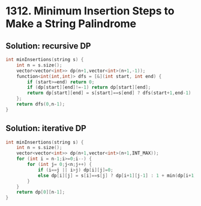 # 1312. Minimum Insertion Steps to Make a String Palindrome

## Solution: recursive DP

```c++
int minInsertions(string s) {
    int n = s.size();
    vector<vector<int>> dp(n+1,vector<int>(n+1,-1));
    function<int(int,int)> dfs = [&](int start, int end) {
        if (start>=end) return 0;
        if (dp[start][end]!=-1) return dp[start][end];
        return dp[start][end] = s[start]==s[end] ? dfs(start+1,end-1) : 1 + min(dfs(start+1,end),dfs(start,end-1));
    };
    return dfs(0,n-1);
}
```
## Solution: iterative DP 

```c++
int minInsertions(string s) {
    int n = s.size();
    vector<vector<int>> dp(n+1,vector<int>(n+1,INT_MAX));
    for (int i = n-1;i>=0;i--) {
        for (int j= 0;j<n;j++) {
            if (i==j || i>j) dp[i][j]=0;
            else dp[i][j] = s[i]==s[j] ? dp[i+1][j-1] : 1 + min(dp[i+1][j],dp[i][j-1]);
        }
    }
    return dp[0][n-1];
}
```